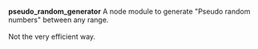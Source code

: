 <b>pseudo_random_generator</b>
A node module to generate "Pseudo random numbers" between any range.
<br></br>
Not the very efficient way. 
